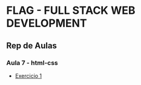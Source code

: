 # FLAG - FULL STACK WEB DEVELOPMENT
## Rep de Aulas
### Aula 7 - html-css

- [Exercicio 1](/html/aula7/ex1/)




